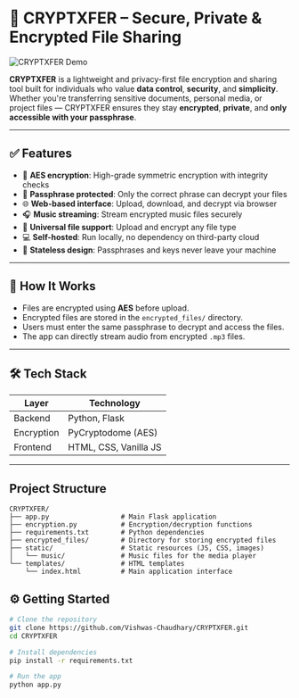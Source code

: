 # 🔐 CRYPTXFER – Secure, Private & Encrypted File Sharing

![CRYPTXFER Demo](https://media4.giphy.com/media/v1.Y2lkPTc5MGI3NjExNzF5emt0eTJ6cXBtd2UzNGpzNTZ5ODF5ZG90aGhzZzJ1YWNtOGE4byZlcD12MV9pbnRlcm5hbF9naWZfYnlfaWQmY3Q9Zw/077i6AULCXc0FKTj9s/giphy.gif)

**CRYPTXFER** is a lightweight and privacy-first file encryption and sharing tool built for individuals who value **data control**, **security**, and **simplicity**. Whether you're transferring sensitive documents, personal media, or project files — CRYPTXFER ensures they stay **encrypted**, **private**, and **only accessible with your passphrase**.

---

## ✅ Features

- 🔐 **AES encryption**: High-grade symmetric encryption with integrity checks
- 🔑 **Passphrase protected**: Only the correct phrase can decrypt your files
- 🌐 **Web-based interface**: Upload, download, and decrypt via browser
- 🎧 **Music streaming**: Stream encrypted music files securely
- 🧩 **Universal file support**: Upload and encrypt any file type
- 💻 **Self-hosted**: Run locally, no dependency on third-party cloud
- 🧠 **Stateless design**: Passphrases and keys never leave your machine

---

## 🧠 How It Works

- Files are encrypted using **AES** before upload.
- Encrypted files are stored in the `encrypted_files/` directory.
- Users must enter the same passphrase to decrypt and access the files.
- The app can directly stream audio from encrypted `.mp3` files.

---

## 🛠️ Tech Stack

| Layer      | Technology                |
|------------|---------------------------|
| Backend    | Python, Flask             |
| Encryption | PyCryptodome (AES)        |
| Frontend   | HTML, CSS, Vanilla JS     |

---

## Project Structure

```
CRYPTXFER/
├── app.py                  # Main Flask application
├── encryption.py           # Encryption/decryption functions
├── requirements.txt        # Python dependencies
├── encrypted_files/        # Directory for storing encrypted files
├── static/                 # Static resources (JS, CSS, images)
│   └── music/              # Music files for the media player
└── templates/              # HTML templates
    └── index.html          # Main application interface
```

## ⚙️ Getting Started

```bash
# Clone the repository
git clone https://github.com/Vishwas-Chaudhary/CRYPTXFER.git
cd CRYPTXFER

# Install dependencies
pip install -r requirements.txt

# Run the app
python app.py

